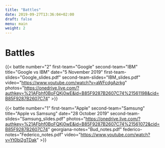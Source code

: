 ```yaml
---
title: "Battles"
date: 2019-09-27T13:36:04+02:00
draft: false
menu: main
weight: 2
---
```


# Battles

{{< battle 
	number="2"
	first-team="Google"
	second-team="IBM"
	title="Google vs IBM"
	date="5 November 2019"
	first-team-slides="Google_slides.pdf"
	second-team-slides="IBM_slides.pdf"
	video="https://www.youtube.com/watch?v=aWFcdgAzrkg"
	photos="https://onedrive.live.com/?authkey=%21AFbhf0BoFQKj0wE&id=B85F9287B2607C74%21561198&cid=B85F9287B2607C74"
	>}}

{{< battle 
	number="1"
	first-team="Apple"
	second-team="Samsung"
	title="Apple vs Samsung"
	date="28 October 2019"
	second-team-slides="Samsung_slides.pdf"
	photos="https://onedrive.live.com/?authkey=%21AFbhf0BoFQKj0wE&id=B85F9287B2607C74%21561072&cid=B85F9287B2607C74"
	georgiana-notes="Bud_notes.pdf"
	federico-notes="Federico_notes.pdf"
	video="https://www.youtube.com/watch?v=Yt0bi2gTDak"
	>}}
